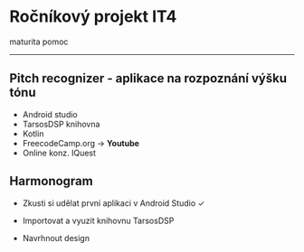 # Ročníkový projekt IT4
maturita pomoc

------------------------------------------------------------
## Pitch recognizer - aplikace na rozpoznání výšku tónu

- Android studio
- TarsosDSP knihovna
- Kotlin
- FreecodeCamp.org -> **Youtube**
- Online konz. IQuest

## Harmonogram

- Zkusti si udělat první aplikaci v Android Studio &check;
- Importovat a vyuzit knihovnu TarsosDSP

- Navrhnout design
